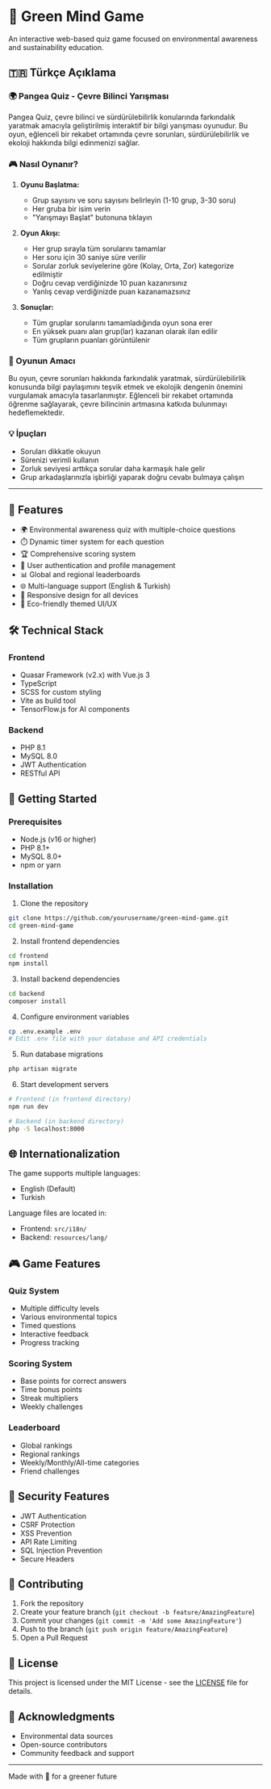 # 🌿 Green Mind Game

An interactive web-based quiz game focused on environmental awareness and sustainability education.

## 🇹🇷 Türkçe Açıklama

### 🌍 Pangea Quiz - Çevre Bilinci Yarışması

Pangea Quiz, çevre bilinci ve sürdürülebilirlik konularında farkındalık yaratmak amacıyla geliştirilmiş interaktif bir bilgi yarışması oyunudur. Bu oyun, eğlenceli bir rekabet ortamında çevre sorunları, sürdürülebilirlik ve ekoloji hakkında bilgi edinmenizi sağlar.

### 🎮 Nasıl Oynanır?

1. **Oyunu Başlatma:**

   - Grup sayısını ve soru sayısını belirleyin (1-10 grup, 3-30 soru)
   - Her gruba bir isim verin
   - "Yarışmayı Başlat" butonuna tıklayın

2. **Oyun Akışı:**

   - Her grup sırayla tüm sorularını tamamlar
   - Her soru için 30 saniye süre verilir
   - Sorular zorluk seviyelerine göre (Kolay, Orta, Zor) kategorize edilmiştir
   - Doğru cevap verdiğinizde 10 puan kazanırsınız
   - Yanlış cevap verdiğinizde puan kazanamazsınız

3. **Sonuçlar:**
   - Tüm gruplar sorularını tamamladığında oyun sona erer
   - En yüksek puanı alan grup(lar) kazanan olarak ilan edilir
   - Tüm grupların puanları görüntülenir

### 🌱 Oyunun Amacı

Bu oyun, çevre sorunları hakkında farkındalık yaratmak, sürdürülebilirlik konusunda bilgi paylaşımını teşvik etmek ve ekolojik dengenin önemini vurgulamak amacıyla tasarlanmıştır. Eğlenceli bir rekabet ortamında öğrenme sağlayarak, çevre bilincinin artmasına katkıda bulunmayı hedeflemektedir.

### 💡 İpuçları

- Soruları dikkatle okuyun
- Sürenizi verimli kullanın
- Zorluk seviyesi arttıkça sorular daha karmaşık hale gelir
- Grup arkadaşlarınızla işbirliği yaparak doğru cevabı bulmaya çalışın

---

## 🎯 Features

- 🌍 Environmental awareness quiz with multiple-choice questions
- ⏱️ Dynamic timer system for each question
- 🏆 Comprehensive scoring system
- 👤 User authentication and profile management
- 📊 Global and regional leaderboards
- 🌐 Multi-language support (English & Turkish)
- 📱 Responsive design for all devices
- 🎨 Eco-friendly themed UI/UX

## 🛠️ Technical Stack

### Frontend

- Quasar Framework (v2.x) with Vue.js 3
- TypeScript
- SCSS for custom styling
- Vite as build tool
- TensorFlow.js for AI components

### Backend

- PHP 8.1
- MySQL 8.0
- JWT Authentication
- RESTful API

## 🚀 Getting Started

### Prerequisites

- Node.js (v16 or higher)
- PHP 8.1+
- MySQL 8.0+
- npm or yarn

### Installation

1. Clone the repository

```bash
git clone https://github.com/yourusername/green-mind-game.git
cd green-mind-game
```

2. Install frontend dependencies

```bash
cd frontend
npm install
```

3. Install backend dependencies

```bash
cd backend
composer install
```

4. Configure environment variables

```bash
cp .env.example .env
# Edit .env file with your database and API credentials
```

5. Run database migrations

```bash
php artisan migrate
```

6. Start development servers

```bash
# Frontend (in frontend directory)
npm run dev

# Backend (in backend directory)
php -S localhost:8000
```

## 🌐 Internationalization

The game supports multiple languages:

- English (Default)
- Turkish

Language files are located in:

- Frontend: `src/i18n/`
- Backend: `resources/lang/`

## 🎮 Game Features

### Quiz System

- Multiple difficulty levels
- Various environmental topics
- Timed questions
- Interactive feedback
- Progress tracking

### Scoring System

- Base points for correct answers
- Time bonus points
- Streak multipliers
- Weekly challenges

### Leaderboard

- Global rankings
- Regional rankings
- Weekly/Monthly/All-time categories
- Friend challenges

## 🔐 Security Features

- JWT Authentication
- CSRF Protection
- XSS Prevention
- API Rate Limiting
- SQL Injection Prevention
- Secure Headers

## 🤝 Contributing

1. Fork the repository
2. Create your feature branch (`git checkout -b feature/AmazingFeature`)
3. Commit your changes (`git commit -m 'Add some AmazingFeature'`)
4. Push to the branch (`git push origin feature/AmazingFeature`)
5. Open a Pull Request

## 📝 License

This project is licensed under the MIT License - see the [LICENSE](LICENSE) file for details.

## 🙏 Acknowledgments

- Environmental data sources
- Open-source contributors
- Community feedback and support

---

Made with 💚 for a greener future
